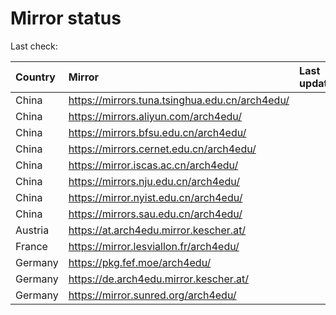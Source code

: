 <script src="./time.js"></script>
# Mirror status
Last check: <script type="text/javascript">localize(1710148723.4932642);</script>

|Country|Mirror|Last update|
|:------|:-----|:----------|
|China|https://mirrors.tuna.tsinghua.edu.cn/arch4edu/|<script type="text/javascript">localize(1710138748);</script>|
|China|https://mirrors.aliyun.com/arch4edu/|<script type="text/javascript">localize(1710095209);</script>|
|China|https://mirrors.bfsu.edu.cn/arch4edu/|<script type="text/javascript">localize(1710138748);</script>|
|China|https://mirrors.cernet.edu.cn/arch4edu/|<script type="text/javascript">localize(1710095209);</script>|
|China|https://mirror.iscas.ac.cn/arch4edu/|<script type="text/javascript">localize(1710095209);</script>|
|China|https://mirrors.nju.edu.cn/arch4edu/|<script type="text/javascript">localize(1710095209);</script>|
|China|https://mirror.nyist.edu.cn/arch4edu/|<script type="text/javascript">localize(1710095209);</script>|
|China|https://mirrors.sau.edu.cn/arch4edu/|<script type="text/javascript">localize(1710095209);</script>|
|Austria|https://at.arch4edu.mirror.kescher.at/|<script type="text/javascript">localize(1710138748);</script>|
|France|https://mirror.lesviallon.fr/arch4edu/|<script type="text/javascript">localize(1710095209);</script>|
|Germany|https://pkg.fef.moe/arch4edu/|<script type="text/javascript">localize(1710138748);</script>|
|Germany|https://de.arch4edu.mirror.kescher.at/|<script type="text/javascript">localize(1710138748);</script>|
|Germany|https://mirror.sunred.org/arch4edu/|<script type="text/javascript">localize(1710138748);</script>|

<script src="./tablefilter/tablefilter.js"></script>
<script src="./table.js"></script>